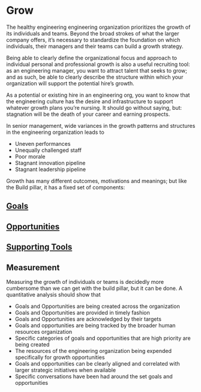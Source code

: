 # Grow
The healthy engineering engineering organization prioritizes the growth of its individuals and teams. Beyond the broad strokes of what the larger company offers, it’s necessary to standardize the foundation on which individuals, their managers and their teams can build a growth strategy. 

Being able to clearly define the organizational focus and approach to individual personal and professional growth is also a useful recruiting tool: as an engineering manager, you want to attract talent that seeks to grow; and as such, be able to clearly describe the structure within which your organization will support the potential hire’s growth. 

As a potential or existing hire in an engineering org, you want to know that the engineering culture has the desire and infrastructure to support whatever growth plans you’re nursing. It should go without saying, but: stagnation will be the death of your career and earning prospects. 

In senior management, wide variances in the growth patterns and structures in the engineering organization leads to 

- Uneven performances
- Unequally challenged staff
- Poor morale
- Stagnant innovation pipeline
- Stagnant leadership pipeline

Growth has many different outcomes, motivations and meanings; but like the Build pillar, it has a fixed set of components:

 ## [Goals](goals.md)
 
 ## [Opportunities](opportunities.md)
 
 ## [Supporting Tools](grow-tools.md)

## Measurement

Measuring the growth of individuals or teams is decidedly more cumbersome than we can get with the build pillar, but it can be done. A quantitative analysis should show that 

- Goals and Opportunities are being created across the organization
- Goals and Opportunities are provided in timely fashion
- Goals and Opportunities are acknowledged by their targets
- Goals and opportunities are being tracked by the broader human resources organization
- Specific categories of goals and opportunities that are high priority are being created 
- The resources of the engineering organization being expended specifically for growth opportunities
- Goals and opportunities can be clearly aligned and correlated with larger strategic initiatives when available
- Specific conversations have been had around the set goals and opportunities


